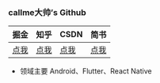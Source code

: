 ### callme大帅’s Github

| 掘金     |  知乎    |  CSDN   |   简书   
|---------|--------- |---------|---------|
|  [点我](https://juejin.cn/user/2313028194799512)    |   [点我](https://www.zhihu.com/people/callmedashuai)       |   [点我](https://blog.csdn.net/u014377146)  |   [点我](https://www.jianshu.com/u/400be700c16c)  

-  领域主要 Android、Flutter、React Native
